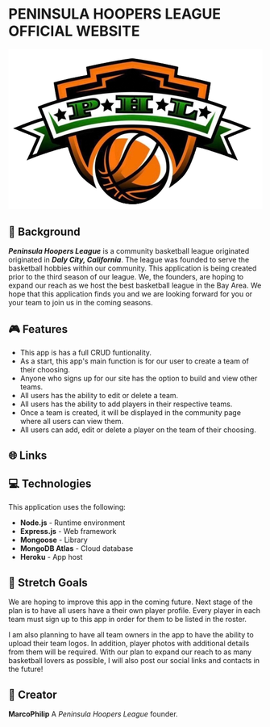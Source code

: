 # PENINSULA HOOPERS LEAGUE OFFICIAL WEBSITE

![Peninsula Hoopers League Logo](/public/css/images/phl-logo.png)

## 🏀 Background

___Peninsula Hoopers League___ is a community basketball league originated originated in ***Daly City, California***. The league was founded to serve the basketball hobbies within our community. This application is being created prior to the third season of our league. We, the founders, are hoping to expand our reach as we host the best basketball league in the Bay Area. We hope that this application finds you and we are looking forward for you or your team to join us in the coming seasons.

## 🎮 Features

* This app is has a full CRUD funtionality.
* As a start, this app's main function is for our user to create a team of their choosing.
* Anyone who signs up for our site has the option to build and view other teams.
* All users has the ability to edit or delete a team.
* All users has the ability to add players in their respective teams.
* Once a team is created, it will be displayed in the community page where all users can view them.
* All users can add, edit or delete a player on the team of their choosing. 

## 🌐 Links



## 💻 Technologies

This application uses the following:

- **Node.js** - Runtime environment
- **Express.js** - Web framework
- **Mongoose** - Library
- **MongoDB Atlas** - Cloud database
- **Heroku** - App host

## 🔮 Stretch Goals

We are hoping to improve this app in the coming future. Next stage of the plan is to have all users have a their own player profile. Every player in each team must sign up to this app in order for them to be listed in the roster.

I am also planning to have all team owners in the app to have the ability to upload their team logos. In addition, player photos with additional details from them will be required. With our plan to expand our reach to as many basketball lovers as possible, I will also post our social links and contacts in the future! 

## 🎨 Creator

**MarcoPhilip**
A *Peninsula Hoopers League* founder.